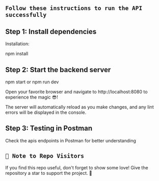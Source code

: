 ## `Follow these instructions to run the API successfully`

## Step 1: Install dependencies

Installation:

npm install

## Step 2: Start the backend server

npm start or npm run dev

Open your favorite browser and navigate to http://localhost:8080 to experience the magic 😎!

The server will automatically reload as you make changes, and any lint errors will be displayed in the console.

## Step 3: Testing in Postman

Check the apis endpoints in Postman for better understanding

## `🚀 Note to Repo Visitors`
If you find this repo useful, don't forget to show some love! Give the repository a star to support the project. 🌟
